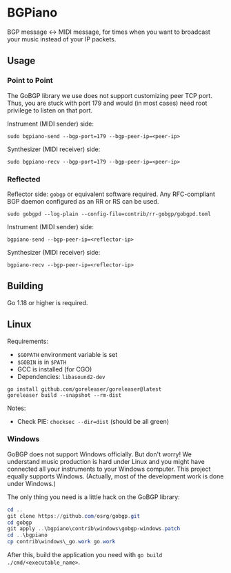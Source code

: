 # BGPiano

BGP message <-> MIDI message, for times when you want to broadcast your music instead of your IP packets.

## Usage

### Point to Point

The GoBGP library we use does not support customizing peer TCP port. Thus, you are stuck with port 179 and would
(in most cases) need root privilege to listen on that port.

Instrument (MIDI sender) side:

```shell
sudo bgpiano-send --bgp-port=179 --bgp-peer-ip=<peer-ip>
```

Synthesizer (MIDI receiver) side:

```shell
sudo bgpiano-recv --bgp-port=179 --bgp-peer-ip=<peer-ip>
```

### Reflected

Reflector side: `gobgp` or equivalent software required. Any RFC-compliant BGP daemon configured as an RR or RS can be
used.

```shell
sudo gobgpd --log-plain --config-file=contrib/rr-gobgp/gobgpd.toml
```

Instrument (MIDI sender) side:

```shell
bgpiano-send --bgp-peer-ip=<reflector-ip>
```

Synthesizer (MIDI receiver) side:

```shell
bgpiano-recv --bgp-peer-ip=<reflector-ip>
```

## Building

Go 1.18 or higher is required.

## Linux

Requirements:

- `$GOPATH` environment variable is set
- `$GOBIN` is in `$PATH`
- GCC is installed (for CGO)
- Dependencies: `libasound2-dev`

```shell
go install github.com/goreleaser/goreleaser@latest
goreleaser build --snapshot --rm-dist
```

Notes:

- Check PIE: `checksec --dir=dist` (should be all green)

### Windows

GoBGP does not support Windows officially. But don't worry! We understand music production is hard under Linux and you
might have connected all your instruments to your Windows computer. This project equally supports Windows. (Actually,
most of the development work is done under Windows.)

The only thing you need is a little hack on the GoBGP library:

```powershell
cd ..
git clone https://github.com/osrg/gobgp.git
cd gobgp
git apply ..\bgpiano\contrib\windows\gobgp-windows.patch
cd ..\bgpiano
cp contrib\windows\_go.work go.work
```

After this, build the application you need with `go build ./cmd/<executable_name>`.
